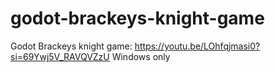 # godot-brackeys-knight-game
Godot Brackeys knight game:
https://youtu.be/LOhfqjmasi0?si=69Ywj5V_RAVQVZzU
Windows only
